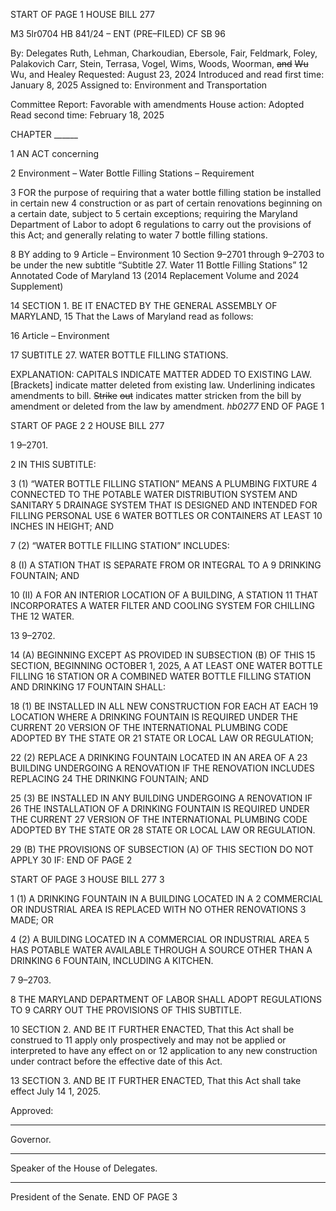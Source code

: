START OF PAGE 1
HOUSE BILL 277

M3 5lr0704
HB 841/24 – ENT (PRE–FILED) CF SB 96

By: Delegates Ruth, Lehman, Charkoudian, Ebersole, Fair, Feldmark, Foley,
Palakovich Carr, Stein, Terrasa, Vogel, Wims, Woods, Woorman, ~~and~~ ~~Wu~~
Wu, and Healey
Requested: August 23, 2024
Introduced and read first time: January 8, 2025
Assigned to: Environment and Transportation

Committee Report: Favorable with amendments
House action: Adopted
Read second time: February 18, 2025

CHAPTER ______

1 AN ACT concerning

2 Environment – Water Bottle Filling Stations – Requirement

3 FOR the purpose of requiring that a water bottle filling station be installed in certain new
4 construction or as part of certain renovations beginning on a certain date, subject to
5 certain exceptions; requiring the Maryland Department of Labor to adopt
6 regulations to carry out the provisions of this Act; and generally relating to water
7 bottle filling stations.

8 BY adding to
9 Article – Environment
10 Section 9–2701 through 9–2703 to be under the new subtitle “Subtitle 27. Water
11 Bottle Filling Stations”
12 Annotated Code of Maryland
13 (2014 Replacement Volume and 2024 Supplement)

14 SECTION 1. BE IT ENACTED BY THE GENERAL ASSEMBLY OF MARYLAND,
15 That the Laws of Maryland read as follows:

16 Article – Environment

17 SUBTITLE 27. WATER BOTTLE FILLING STATIONS.

EXPLANATION: CAPITALS INDICATE MATTER ADDED TO EXISTING LAW.
[Brackets] indicate matter deleted from existing law.
Underlining indicates amendments to bill.
~~Strike~~ ~~out~~ indicates matter stricken from the bill by amendment or deleted from the law by
amendment. *hb0277*
END OF PAGE 1

START OF PAGE 2
2 HOUSE BILL 277

1 9–2701.

2 IN THIS SUBTITLE:

3 (1) “WATER BOTTLE FILLING STATION” MEANS A PLUMBING FIXTURE
4 CONNECTED TO THE POTABLE WATER DISTRIBUTION SYSTEM AND SANITARY
5 DRAINAGE SYSTEM THAT IS DESIGNED AND INTENDED FOR FILLING PERSONAL USE
6 WATER BOTTLES OR CONTAINERS AT LEAST 10 INCHES IN HEIGHT; AND

7 (2) “WATER BOTTLE FILLING STATION” INCLUDES:

8 (I) A STATION THAT IS SEPARATE FROM OR INTEGRAL TO A
9 DRINKING FOUNTAIN; AND

10 (II) A FOR AN INTERIOR LOCATION OF A BUILDING, A STATION
11 THAT INCORPORATES A WATER FILTER AND COOLING SYSTEM FOR CHILLING THE
12 WATER.

13 9–2702.

14 (A) BEGINNING EXCEPT AS PROVIDED IN SUBSECTION (B) OF THIS
15 SECTION, BEGINNING OCTOBER 1, 2025, A AT LEAST ONE WATER BOTTLE FILLING
16 STATION OR A COMBINED WATER BOTTLE FILLING STATION AND DRINKING
17 FOUNTAIN SHALL:

18 (1) BE INSTALLED IN ALL NEW CONSTRUCTION FOR EACH AT EACH
19 LOCATION WHERE A DRINKING FOUNTAIN IS REQUIRED UNDER THE CURRENT
20 VERSION OF THE INTERNATIONAL PLUMBING CODE ADOPTED BY THE STATE OR
21 STATE OR LOCAL LAW OR REGULATION;

22 (2) REPLACE A DRINKING FOUNTAIN LOCATED IN AN AREA OF A
23 BUILDING UNDERGOING A RENOVATION IF THE RENOVATION INCLUDES REPLACING
24 THE DRINKING FOUNTAIN; AND

25 (3) BE INSTALLED IN ANY BUILDING UNDERGOING A RENOVATION IF
26 THE INSTALLATION OF A DRINKING FOUNTAIN IS REQUIRED UNDER THE CURRENT
27 VERSION OF THE INTERNATIONAL PLUMBING CODE ADOPTED BY THE STATE OR
28 STATE OR LOCAL LAW OR REGULATION.

29 (B) THE PROVISIONS OF SUBSECTION (A) OF THIS SECTION DO NOT APPLY
30 IF:
END OF PAGE 2

START OF PAGE 3
HOUSE BILL 277 3

1 (1) A DRINKING FOUNTAIN IN A BUILDING LOCATED IN A
2 COMMERCIAL OR INDUSTRIAL AREA IS REPLACED WITH NO OTHER RENOVATIONS
3 MADE; OR

4 (2) A BUILDING LOCATED IN A COMMERCIAL OR INDUSTRIAL AREA
5 HAS POTABLE WATER AVAILABLE THROUGH A SOURCE OTHER THAN A DRINKING
6 FOUNTAIN, INCLUDING A KITCHEN.

7 9–2703.

8 THE MARYLAND DEPARTMENT OF LABOR SHALL ADOPT REGULATIONS TO
9 CARRY OUT THE PROVISIONS OF THIS SUBTITLE.

10 SECTION 2. AND BE IT FURTHER ENACTED, That this Act shall be construed to
11 apply only prospectively and may not be applied or interpreted to have any effect on or
12 application to any new construction under contract before the effective date of this Act.

13 SECTION 3. AND BE IT FURTHER ENACTED, That this Act shall take effect July
14 1, 2025.

Approved:

________________________________________________________________________________
Governor.

________________________________________________________________________________
Speaker of the House of Delegates.

________________________________________________________________________________
President of the Senate.
END OF PAGE 3